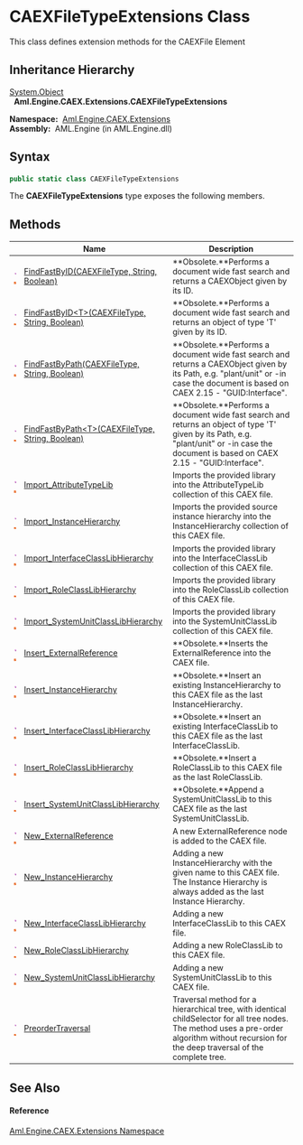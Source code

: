 CAEXFileTypeExtensions Class
============================
This class defines extension methods for the CAEXFile Element


Inheritance Hierarchy
---------------------
[System.Object][1]  
  **Aml.Engine.CAEX.Extensions.CAEXFileTypeExtensions**  

  **Namespace:**  [Aml.Engine.CAEX.Extensions][2]  
  **Assembly:**  AML.Engine (in AML.Engine.dll)

Syntax
------

```csharp
public static class CAEXFileTypeExtensions
```

The **CAEXFileTypeExtensions** type exposes the following members.


Methods
-------

                                 | Name                                                     | Description                                                                                                                                                                                     
-------------------------------- | -------------------------------------------------------- | ----------------------------------------------------------------------------------------------------------------------------------------------------------------------------------------------- 
![Public method]![Static member] | [FindFastByID(CAEXFileType, String, Boolean)][3]         | **Obsolete.**Performs a document wide fast search and returns a CAEXObject given by its ID.                                                                                                     
![Public method]![Static member] | [FindFastByID&lt;T>(CAEXFileType, String, Boolean)][4]   | **Obsolete.**Performs a document wide fast search and returns an object of type 'T' given by its ID.                                                                                            
![Public method]![Static member] | [FindFastByPath(CAEXFileType, String, Boolean)][5]       | **Obsolete.**Performs a document wide fast search and returns a CAEXObject given by its Path, e.g. "plant/unit" or -in case the document is based on CAEX 2.15 - "GUID:Interface".              
![Public method]![Static member] | [FindFastByPath&lt;T>(CAEXFileType, String, Boolean)][6] | **Obsolete.**Performs a document wide fast search and returns an object of type 'T' given by its Path, e.g. "plant/unit" or -in case the document is based on CAEX 2.15 - "GUID:Interface".     
![Public method]![Static member] | [Import_AttributeTypeLib][7]                             | Imports the provided library into the AttributeTypeLib collection of this CAEX file.                                                                                                            
![Public method]![Static member] | [Import_InstanceHierarchy][8]                            | Imports the provided source instance hierarchy into the InstanceHierarchy collection of this CAEX file.                                                                                         
![Public method]![Static member] | [Import_InterfaceClassLibHierarchy][9]                   | Imports the provided library into the InterfaceClassLib collection of this CAEX file.                                                                                                           
![Public method]![Static member] | [Import_RoleClassLibHierarchy][10]                       | Imports the provided library into the RoleClassLib collection of this CAEX file.                                                                                                                
![Public method]![Static member] | [Import_SystemUnitClassLibHierarchy][11]                 | Imports the provided library into the SystemUnitClassLib collection of this CAEX file.                                                                                                          
![Public method]![Static member] | [Insert_ExternalReference][12]                           | **Obsolete.**Inserts the ExternalReference into the CAEX file.                                                                                                                                  
![Public method]![Static member] | [Insert_InstanceHierarchy][13]                           | **Obsolete.**Insert an existing InstanceHierarchy to this CAEX file as the last InstanceHierarchy.                                                                                              
![Public method]![Static member] | [Insert_InterfaceClassLibHierarchy][14]                  | **Obsolete.**Insert an existing InterfaceClassLib to this CAEX file as the last InterfaceClassLib.                                                                                              
![Public method]![Static member] | [Insert_RoleClassLibHierarchy][15]                       | **Obsolete.**Insert a RoleClassLib to this CAEX file as the last RoleClassLib.                                                                                                                  
![Public method]![Static member] | [Insert_SystemUnitClassLibHierarchy][16]                 | **Obsolete.**Append a SystemUnitClassLib to this CAEX file as the last SystemUnitClassLib.                                                                                                      
![Public method]![Static member] | [New_ExternalReference][17]                              | A new ExternalReference node is added to the CAEX file.                                                                                                                                         
![Public method]![Static member] | [New_InstanceHierarchy][18]                              | Adding a new InstanceHierarchy with the given name to this CAEX file. The Instance Hierarchy is always added as the last Instance Hierarchy.                                                    
![Public method]![Static member] | [New_InterfaceClassLibHierarchy][19]                     | Adding a new InterfaceClassLib to this CAEX file.                                                                                                                                               
![Public method]![Static member] | [New_RoleClassLibHierarchy][20]                          | Adding a new RoleClassLib to this CAEX file.                                                                                                                                                    
![Public method]![Static member] | [New_SystemUnitClassLibHierarchy][21]                    | Adding a new SystemUnitClassLib to this CAEX file.                                                                                                                                              
![Public method]![Static member] | [PreorderTraversal][22]                                  | Traversal method for a hierarchical tree, with identical childSelector for all tree nodes. The method uses a pre-order algorithm without recursion for the deep traversal of the complete tree. 


See Also
--------

#### Reference
[Aml.Engine.CAEX.Extensions Namespace][2]  

[1]: https://docs.microsoft.com/dotnet/api/system.object
[2]: ../README.md
[3]: FindFastByID.md
[4]: FindFastByID__1.md
[5]: FindFastByPath.md
[6]: FindFastByPath__1.md
[7]: Import_AttributeTypeLib.md
[8]: Import_InstanceHierarchy.md
[9]: Import_InterfaceClassLibHierarchy.md
[10]: Import_RoleClassLibHierarchy.md
[11]: Import_SystemUnitClassLibHierarchy.md
[12]: Insert_ExternalReference.md
[13]: Insert_InstanceHierarchy.md
[14]: Insert_InterfaceClassLibHierarchy.md
[15]: Insert_RoleClassLibHierarchy.md
[16]: Insert_SystemUnitClassLibHierarchy.md
[17]: New_ExternalReference.md
[18]: New_InstanceHierarchy.md
[19]: New_InterfaceClassLibHierarchy.md
[20]: New_RoleClassLibHierarchy.md
[21]: New_SystemUnitClassLibHierarchy.md
[22]: PreorderTraversal.md
[23]: https://www.automationml.org
[24]: ../../icons/logoShade.png
[Public method]: ../../icons/pubmethod.gif "Public method"
[Static member]: ../../icons/static.gif "Static member"